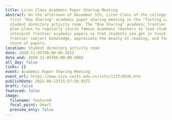 ```yaml
---
title: Liren Class Academic Paper Sharing Meeting
abstract: On the afternoon of November 5th, Liren Class of the college held the
  first "One Sharing" academic paper sharing meeting in the "Tasting Lab" in the
  student dormitory activity room. The "One Sharing" academic frontier reading
  plan plans to regularly invite famous academic teachers to lead students to
  interpret frontier academic papers so that students can get in touch with
  frontier subject knowledge, appreciate the beauty of reading, and feel the
  charm of papers.
location: Student dormitory activity room
date: 2020-11-05T06:00:00.281Z
date_end: 2020-11-05T08:00:00.000Z
all_day: false
links: []
event: Academic Paper Sharing Meeting
event_url: https://www.sice.uestc.edu.cn/info/1137/8545.htm
publishDate: 2022-08-13T15:57:58.937Z
draft: false
featured: false
image:
  filename: featured
  focal_point: Smart
  preview_only: false
---
```

